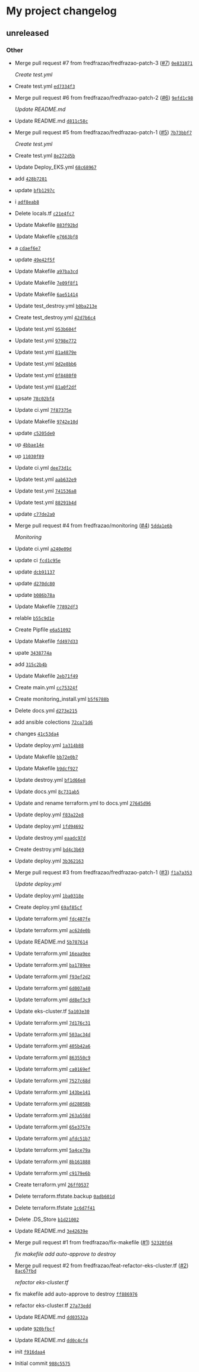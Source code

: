# My project changelog

## unreleased

### Other

- Merge pull request #7 from fredfrazao/fredfrazao-patch-3 ([#7](https://github.com/fredfrazao/eks_Demo/issues/7)) [`0e831071`](https://github.com/fredfrazao/eks_Demo/commit/0e831071ed24c0b196a989a9356e8c6678675f8d)

    *Create test.yml*
- Create test.yml [`ed7334f3`](https://github.com/fredfrazao/eks_Demo/commit/ed7334f3b7b56ff377fa23f85846e5503ff6a550)
- Merge pull request #6 from fredfrazao/fredfrazao-patch-2 ([#6](https://github.com/fredfrazao/eks_Demo/issues/6)) [`9efd1c98`](https://github.com/fredfrazao/eks_Demo/commit/9efd1c98ab58c38d1b9dc879f98c3ef66e321ae9)

    *Update README.md*
- Update README.md [`d811c58c`](https://github.com/fredfrazao/eks_Demo/commit/d811c58c2014dca7a299edc43ed5323ac903b6b3)
- Merge pull request #5 from fredfrazao/fredfrazao-patch-1 ([#5](https://github.com/fredfrazao/eks_Demo/issues/5)) [`7b73bbf7`](https://github.com/fredfrazao/eks_Demo/commit/7b73bbf75d1d2a5b55a6d22a90d277daa7442eaf)

    *Create test.yml*
- Create test.yml [`8e272d5b`](https://github.com/fredfrazao/eks_Demo/commit/8e272d5b607f60fb54c9467453753db3c8b778c6)
- Update Deploy_EKS.yml [`68c68967`](https://github.com/fredfrazao/eks_Demo/commit/68c68967e5d1232f8a70dd877178dd31f718fd15)
- add [`428b7281`](https://github.com/fredfrazao/eks_Demo/commit/428b7281a8fb59dc5d9727363e86e9483ebd06ae)
- update [`bfb1297c`](https://github.com/fredfrazao/eks_Demo/commit/bfb1297c169c84e10e4b56d0d6cbd7c9c4dc16b5)
- i [`adf8eab8`](https://github.com/fredfrazao/eks_Demo/commit/adf8eab8f4df3fd5aa523a00cc17151a81e7a094)
- Delete locals.tf [`c21e4fc7`](https://github.com/fredfrazao/eks_Demo/commit/c21e4fc7361196e77e680034441bc5f7cf202aea)
- Update Makefile [`883f92bd`](https://github.com/fredfrazao/eks_Demo/commit/883f92bda8e0fc943923141fdf620dac77b09666)
- Update Makefile [`e7663bf8`](https://github.com/fredfrazao/eks_Demo/commit/e7663bf81cfafd2cde83754e42d89d0b740f6218)
- a [`cdaef6e7`](https://github.com/fredfrazao/eks_Demo/commit/cdaef6e70c73c8e747fc2ad9ef26161e8bc1f01d)
- update [`49e42f5f`](https://github.com/fredfrazao/eks_Demo/commit/49e42f5f1b5d51c64621d10570d222e5a4b6cbb5)
- Update Makefile [`a97ba3cd`](https://github.com/fredfrazao/eks_Demo/commit/a97ba3cd3c04c12625ee6a0b6c9588a986153535)
- Update Makefile [`7e09f8f1`](https://github.com/fredfrazao/eks_Demo/commit/7e09f8f16ff57a61875077afd3f78893c801d453)
- Update Makefile [`6ae51414`](https://github.com/fredfrazao/eks_Demo/commit/6ae51414929703c4f79fec56a43dd6e83c73d8eb)
- Update test_destroy.yml [`b0ba213e`](https://github.com/fredfrazao/eks_Demo/commit/b0ba213e72fe1af7ee6e183d39e7f0181e3f019f)
- Create test_destroy.yml [`42d7b6c4`](https://github.com/fredfrazao/eks_Demo/commit/42d7b6c479f28fec1e886eed24e05f413791968c)
- Update test.yml [`953b604f`](https://github.com/fredfrazao/eks_Demo/commit/953b604fe8d81ef39fa629dd02a4bdf7baee593d)
- Update test.yml [`9798e772`](https://github.com/fredfrazao/eks_Demo/commit/9798e77240ff3dddc28b414cd96893a0573ad833)
- Update test.yml [`81a4879e`](https://github.com/fredfrazao/eks_Demo/commit/81a4879ed2d9514d2f5c4c730a822111a8d8bfc8)
- Update test.yml [`9d2e8bb6`](https://github.com/fredfrazao/eks_Demo/commit/9d2e8bb6369fb730fc079efeddd53eb1b837b8f9)
- Update test.yml [`0f8480f0`](https://github.com/fredfrazao/eks_Demo/commit/0f8480f0ddfaebc9fe8b3236ffe495da4c0a6d90)
- Update test.yml [`81a0f2df`](https://github.com/fredfrazao/eks_Demo/commit/81a0f2df24a6ffaf5a89649cb33790871a34c6ea)
- upsate [`78c02bf4`](https://github.com/fredfrazao/eks_Demo/commit/78c02bf49d2f3913bfe47ed8d18b9937cb4f666f)
- Update ci.yml [`7f87375e`](https://github.com/fredfrazao/eks_Demo/commit/7f87375ea6a15f8237f6c58582fd6dcdebcb16ee)
- Update Makefile [`9742e10d`](https://github.com/fredfrazao/eks_Demo/commit/9742e10d8bae0b6d2815cb5bc2631af41ca46e57)
- update [`c5205de0`](https://github.com/fredfrazao/eks_Demo/commit/c5205de0ec6e76a832a169b9b4d739ab63cacf6c)
- up [`4bbae14e`](https://github.com/fredfrazao/eks_Demo/commit/4bbae14eabcaccad555a7568643dcececb9effb3)
- up [`11030f89`](https://github.com/fredfrazao/eks_Demo/commit/11030f89363621ad32eb27770b79ac67309e379b)
- Update ci.yml [`dee73d1c`](https://github.com/fredfrazao/eks_Demo/commit/dee73d1ca51beb1311e9e86f8d0a0bcd6059cc59)
- Update test.yml [`aab632e9`](https://github.com/fredfrazao/eks_Demo/commit/aab632e91c05b4ca88228f2a8b8c0f37df606b8a)
- Update test.yml [`741536a8`](https://github.com/fredfrazao/eks_Demo/commit/741536a8686da1138e6a4407815275db15d92d96)
- Update test.yml [`88291b4d`](https://github.com/fredfrazao/eks_Demo/commit/88291b4d47ec94ca0f016ca5be9b43d43b2f6297)
- update [`c77de2a0`](https://github.com/fredfrazao/eks_Demo/commit/c77de2a0a58647f6dde62819c7789ceafaeae725)
- Merge pull request #4 from fredfrazao/monitoring ([#4](https://github.com/fredfrazao/eks_Demo/issues/4)) [`5dda1e6b`](https://github.com/fredfrazao/eks_Demo/commit/5dda1e6bc71e43b35b6c0221fba2fd23bf150506)

    *Monitoring*
- Update ci.yml [`a240e09d`](https://github.com/fredfrazao/eks_Demo/commit/a240e09dfd27673c7043a37b86ea565f14db88d0)
- update ci [`fcd1c95e`](https://github.com/fredfrazao/eks_Demo/commit/fcd1c95e50c418242ab8b645d11ba46afccfbe7c)
- update [`dcb91137`](https://github.com/fredfrazao/eks_Demo/commit/dcb91137e805452030b1408d680254d82c5f5542)
- update [`d270dc80`](https://github.com/fredfrazao/eks_Demo/commit/d270dc8018f7dbfa2dd08bfac190bbfe39d482a9)
- update [`b086b78a`](https://github.com/fredfrazao/eks_Demo/commit/b086b78aec4bf7698f896e6e439b49342fd2e5d5)
- Update Makefile [`77892df3`](https://github.com/fredfrazao/eks_Demo/commit/77892df3bc2746e579e365c86d5f1aae5da557be)
- relable [`b55c9d1e`](https://github.com/fredfrazao/eks_Demo/commit/b55c9d1eddede42c0ff243f4c78b7e83ec1074b7)
- Create Pipfile [`e6a51092`](https://github.com/fredfrazao/eks_Demo/commit/e6a510922e623c242463152ad859bbc86f770437)
- Update Makefile [`fd497d33`](https://github.com/fredfrazao/eks_Demo/commit/fd497d3374e43bb0ee765412b1e34ee0f4d490a5)
- upate [`3438774a`](https://github.com/fredfrazao/eks_Demo/commit/3438774a943dd2f626cf8099854227edfd0ff2cf)
- add [`315c2b4b`](https://github.com/fredfrazao/eks_Demo/commit/315c2b4b616131c0df49d40c6eb3b1d253f52ae2)
- Update Makefile [`2eb71f49`](https://github.com/fredfrazao/eks_Demo/commit/2eb71f49388f44b1d9001b854ff56bae9e3c4bb8)
- Create main.yml [`cc75324f`](https://github.com/fredfrazao/eks_Demo/commit/cc75324feb00dff7039ddf9b41456acaf175c050)
- Create monitoring_install.yml [`b5f6788b`](https://github.com/fredfrazao/eks_Demo/commit/b5f6788b46fda28516b17a0774dcb8849c66b533)
- Delete docs.yml [`d273e215`](https://github.com/fredfrazao/eks_Demo/commit/d273e215153c71afdfd60f256125707548d031d2)
- add ansible colections [`72ca71d6`](https://github.com/fredfrazao/eks_Demo/commit/72ca71d659ea58f4f9be6eb17aad89da7ade7458)
- changes [`41c53da4`](https://github.com/fredfrazao/eks_Demo/commit/41c53da47fb7f936970e935eb9b118f51a20fff0)
- Update deploy.yml [`1a314b88`](https://github.com/fredfrazao/eks_Demo/commit/1a314b880b033f4d380aab4c0449f1df394a6775)
- Update Makefile [`bb72e0b7`](https://github.com/fredfrazao/eks_Demo/commit/bb72e0b70621d66ab2894b404f4213c60ab9a1f6)
- Update Makefile [`b9dcf927`](https://github.com/fredfrazao/eks_Demo/commit/b9dcf92745c6e4c89f4b3f8893ceda23e738b009)
- Update destroy.yml [`bf1d66e8`](https://github.com/fredfrazao/eks_Demo/commit/bf1d66e834342b07f64b831f11ea5ebcffdeb83b)
- Update docs.yml [`8c731ab5`](https://github.com/fredfrazao/eks_Demo/commit/8c731ab522a5916c002e9fe6a0c193341a62aecf)
- Update and rename terraform.yml to docs.yml [`27645d96`](https://github.com/fredfrazao/eks_Demo/commit/27645d969fde7299634a468a310c5f4569e621c0)
- Update deploy.yml [`f83a22e8`](https://github.com/fredfrazao/eks_Demo/commit/f83a22e8fbafd8fef78fc4bf86219d34dd32a20d)
- Update deploy.yml [`1fd94692`](https://github.com/fredfrazao/eks_Demo/commit/1fd9469267651828584c7c3b1d9e641fd4228b85)
- Update destroy.yml [`eaadc97d`](https://github.com/fredfrazao/eks_Demo/commit/eaadc97dec07a1e4edc4a420e44690cd23716d01)
- Create destroy.yml [`bd4c3b69`](https://github.com/fredfrazao/eks_Demo/commit/bd4c3b6908a8077a2df0b3edc59055de99071831)
- Update deploy.yml [`3b362163`](https://github.com/fredfrazao/eks_Demo/commit/3b36216332dfcd00bab5f15d106e344f22c8deb3)
- Merge pull request #3 from fredfrazao/fredfrazao-patch-1 ([#3](https://github.com/fredfrazao/eks_Demo/issues/3)) [`f1a7a353`](https://github.com/fredfrazao/eks_Demo/commit/f1a7a3539e940188f484eb90beb7fef6261eb942)

    *Update deploy.yml*
- Update deploy.yml [`1ba0318e`](https://github.com/fredfrazao/eks_Demo/commit/1ba0318e65aed8c8c8ed64dd8d2cbf2df49b62bd)
- Create deploy.yml [`69af85cf`](https://github.com/fredfrazao/eks_Demo/commit/69af85cf8deb79a9f199cf018bd5b0300ee80373)
- Update terraform.yml [`fdc487fe`](https://github.com/fredfrazao/eks_Demo/commit/fdc487fe14f1858fa9f86c2b7d1a04d81b767c24)
- Update terraform.yml [`ac62de0b`](https://github.com/fredfrazao/eks_Demo/commit/ac62de0b30ee8a71d95406112b27bfe7a603cc70)
- Update README.md [`5b787614`](https://github.com/fredfrazao/eks_Demo/commit/5b787614c5c9c9d22aaf9acbac72acc0f926e7cb)
- Update terraform.yml [`16eaa9ee`](https://github.com/fredfrazao/eks_Demo/commit/16eaa9ee853ae68b03fde236fd9305ce492ae47e)
- Update terraform.yml [`ba1789ee`](https://github.com/fredfrazao/eks_Demo/commit/ba1789eef302e8ed19c8c56d9ff84ebbe003bb36)
- Update terraform.yml [`f93ef2d2`](https://github.com/fredfrazao/eks_Demo/commit/f93ef2d296d81982c2f2f80e35a78cba984ceaab)
- Update terraform.yml [`6d007a40`](https://github.com/fredfrazao/eks_Demo/commit/6d007a40c4c7b9358f69e5cfe3988333ccbe4d0f)
- Update terraform.yml [`dd8ef3c9`](https://github.com/fredfrazao/eks_Demo/commit/dd8ef3c9a22499f36148dac29f416f0ee581ffb6)
- Update eks-cluster.tf [`5a103e30`](https://github.com/fredfrazao/eks_Demo/commit/5a103e30d1bfe61d05a91dc22a90890b2bd6bdb3)
- Update terraform.yml [`7d176c31`](https://github.com/fredfrazao/eks_Demo/commit/7d176c316afec53effc124f2679b52e9b164207d)
- Update terraform.yml [`503ac34d`](https://github.com/fredfrazao/eks_Demo/commit/503ac34dc017bd4d505e90313c0832f4feb457b3)
- Update terraform.yml [`405b42a6`](https://github.com/fredfrazao/eks_Demo/commit/405b42a6787549b95cfe97d09a8c9aaf57aebb67)
- Update terraform.yml [`863550c9`](https://github.com/fredfrazao/eks_Demo/commit/863550c9b2a416483ebb64395f46d7ca2a2a2a5d)
- Update terraform.yml [`ca0169ef`](https://github.com/fredfrazao/eks_Demo/commit/ca0169eff7f5c9c30de074c1853cc03a3d5b9c6c)
- Update terraform.yml [`7527c68d`](https://github.com/fredfrazao/eks_Demo/commit/7527c68d9f751c72d3d1500cb896dee3dc8edf0b)
- Update terraform.yml [`143be141`](https://github.com/fredfrazao/eks_Demo/commit/143be1413462857521963d20287f459349bcafc1)
- Update terraform.yml [`dd28058b`](https://github.com/fredfrazao/eks_Demo/commit/dd28058bc461ed1fc1568afda63048bbf5afa756)
- Update terraform.yml [`263a558d`](https://github.com/fredfrazao/eks_Demo/commit/263a558d1d4127cd85a03901cfd36080b98796a6)
- Update terraform.yml [`65e3757e`](https://github.com/fredfrazao/eks_Demo/commit/65e3757e0856d8cf5ee26b68ad432e4f6281bd65)
- Update terraform.yml [`afdc51b7`](https://github.com/fredfrazao/eks_Demo/commit/afdc51b7dfe65f204702670b926aa65ee89e1b33)
- Update terraform.yml [`5a4ce79a`](https://github.com/fredfrazao/eks_Demo/commit/5a4ce79af5b7018569208c93c92c1702e1bd0ab5)
- Update terraform.yml [`8b161888`](https://github.com/fredfrazao/eks_Demo/commit/8b16188861a0886be2889c26545d9b7aa220cfea)
- Update terraform.yml [`c9179e6b`](https://github.com/fredfrazao/eks_Demo/commit/c9179e6bfdb8bfa2f1c33f2bd06261f9e7882409)
- Create terraform.yml [`26ff0537`](https://github.com/fredfrazao/eks_Demo/commit/26ff05375bafac815ced750cc50e064b2364c134)
- Delete terraform.tfstate.backup [`0adb601d`](https://github.com/fredfrazao/eks_Demo/commit/0adb601d1e9ac891f4fc57fb3c674413ae857b96)
- Delete terraform.tfstate [`1c6d7f41`](https://github.com/fredfrazao/eks_Demo/commit/1c6d7f419fced7b4e53c3f654dcad40894b78e60)
- Delete .DS_Store [`b1d21002`](https://github.com/fredfrazao/eks_Demo/commit/b1d2100242d951b375a6b73867fda4bc81715583)
- Update README.md [`3e42639e`](https://github.com/fredfrazao/eks_Demo/commit/3e42639eacdf99d138bded077395533b2cb55afb)
- Merge pull request #1 from fredfrazao/fix-makefile ([#1](https://github.com/fredfrazao/eks_Demo/issues/1)) [`52320fd4`](https://github.com/fredfrazao/eks_Demo/commit/52320fd477e9afec419b357289f723e1b4e0e6a2)

    *fix makefile add auto-approve to destroy*
- Merge pull request #2 from fredfrazao/feat-refactor-eks-cluster.tf ([#2](https://github.com/fredfrazao/eks_Demo/issues/2)) [`8ac67fbd`](https://github.com/fredfrazao/eks_Demo/commit/8ac67fbd8e2b92802d0709068217585252e15b15)

    *refactor eks-cluster.tf*
- fix makefile add auto-approve to destroy [`ff886976`](https://github.com/fredfrazao/eks_Demo/commit/ff88697690bdc6cfd9a8d182da55fe91a580a380)
- refactor eks-cluster.tf [`27a73edd`](https://github.com/fredfrazao/eks_Demo/commit/27a73edd6e5d4680ffced74d95d4d310b60f648a)
- Update README.md [`dd03532a`](https://github.com/fredfrazao/eks_Demo/commit/dd03532a6dc630c6a5e4764d1e57101d3c41301d)
- update [`920bfbcf`](https://github.com/fredfrazao/eks_Demo/commit/920bfbcf7eb0a7e2905cd8db168e669014ee9492)
- Update README.md [`dd0c4cf4`](https://github.com/fredfrazao/eks_Demo/commit/dd0c4cf42cea09fb0de453ff5868a78238737170)
- init [`f916daa4`](https://github.com/fredfrazao/eks_Demo/commit/f916daa45460791966e570775a2f732a82125bc3)
- Initial commit [`988c5575`](https://github.com/fredfrazao/eks_Demo/commit/988c557524fde3d96695db7370d94cb6aa0f09f4)